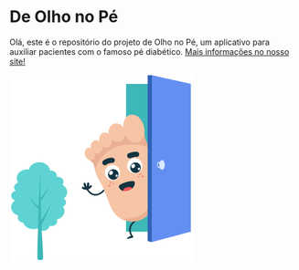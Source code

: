 # De Olho no Pé

Olá, este é o repositório do projeto de Olho no Pé, um aplicativo para auxiliar
pacientes com o famoso pé diabético. [Mais informações no nosso site!](https://www.deolhonope.com.br/)

<img src="public/mascote_login.png" alt="O mascote do projeto" />
